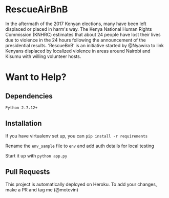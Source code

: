 # RescueAirBnB
In the aftermath of the 2017 Kenyan elections, many have been left displaced or placed in harm's way. The Kenya National Human Rights Commission (KNHRC) estimates that about 24 people have lost their lives due to violence in the 24 hours following the announcement of the presidential results. 
‘RescueBnB’ is an initiative started by @Nyawira to link Kenyans displaced by localized violence in areas around Nairobi and Kisumu with willing volunteer hosts. 

# Want to Help?
## Dependencies
`Python 2.7.12+`

## Installation
If you have virtualenv set up, you can `pip install -r requirements`

Rename the `env_sample` file to `env` and add auth details for local testing

Start it up with `python app.py`

## Pull Requests
This project is automatically deployed on Heroku. To add your changes, make a PR and tag me (@motevin)

